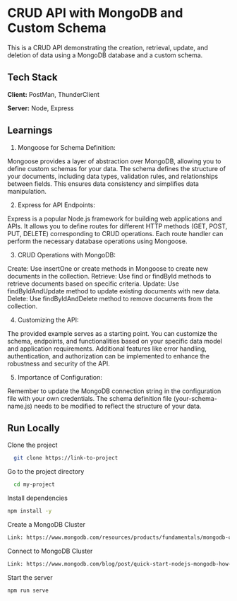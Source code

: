
# CRUD API with MongoDB and Custom Schema
This is a CRUD API demonstrating the creation, retrieval, update, and deletion of data using a MongoDB database and a custom schema.

## Tech Stack  

**Client:** PostMan, ThunderClient

**Server:** Node, Express


## Learnings 
1. Mongoose for Schema Definition:

Mongoose provides a layer of abstraction over MongoDB, allowing you to define custom schemas for your data.
The schema defines the structure of your documents, including data types, validation rules, and relationships between fields.
This ensures data consistency and simplifies data manipulation.

2. Express for API Endpoints:

Express is a popular Node.js framework for building web applications and APIs.
It allows you to define routes for different HTTP methods (GET, POST, PUT, DELETE) corresponding to CRUD operations.
Each route handler can perform the necessary database operations using Mongoose.

3. CRUD Operations with MongoDB:

Create: Use insertOne or create methods in Mongoose to create new documents in the collection.
Retrieve: Use find or findById methods to retrieve documents based on specific criteria.
Update: Use findByIdAndUpdate method to update existing documents with new data.
Delete: Use findByIdAndDelete method to remove documents from the collection.

4. Customizing the API:

The provided example serves as a starting point. You can customize the schema, endpoints, and functionalities based on your specific data model and application requirements.
Additional features like error handling, authentication, and authorization can be implemented to enhance the robustness and security of the API.

5. Importance of Configuration:

Remember to update the MongoDB connection string in the configuration file with your own credentials.
The schema definition file (your-schema-name.js) needs to be modified to reflect the structure of your data.

## Run Locally  

Clone the project  

~~~bash  
  git clone https://link-to-project
~~~

Go to the project directory  

~~~bash  
  cd my-project
~~~

Install dependencies  

~~~bash  
npm install -y
~~~

Create a MongoDB Cluster
~~~bash  
Link: https://www.mongodb.com/resources/products/fundamentals/mongodb-cluster-setup
~~~

Connect to MongoDB Cluster
~~~bash  
Link: https://www.mongodb.com/blog/post/quick-start-nodejs-mongodb-how-to-get-connected-to-your-database
~~~

Start the server  

~~~bash  
npm run serve
~~~
